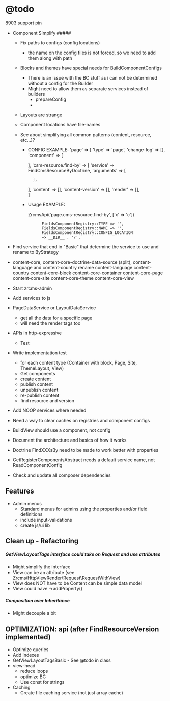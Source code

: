 @todo
=====
8903 support pin

- Component Simplify #####

    - Fix paths to configs (config locations) 
        - the name on the config files is not forced, so we need to add them along with path
        
    - Blocks and themes have special needs for BuildComponentConfigs
        - There is an issue with the BC stuff as i can not be determined without a config for the Builder
        - Might need to allow them as separate services instead of builders
            - prepareConfig
            - 
            
    - Layouts are strange
    - Component locations have file-names
            
    - See about simplifying all common patterns (content, resource, etc...)?
    
        - CONFIG EXAMPLE:
        'page' => [
            'type' => 'page',
            'change-log' => [],
            'component' => [
                
            ],
            'csm-resource.find-by' => [
                'service' => FindCmsResourceByDoctrine,
                'arguments' => [
                    
                ],
            ],
            'content' => [],
            'content-version' => [],
            'render' => [],  
        ]
        
        - Usage EXAMPLE:
        
            ZrcmsApi('page.cms-resource.find-by', ['x' => 'c'])
            
                    FieldsComponentRegistry::TYPE => '',
                    FieldsComponentRegistry::NAME => '',
                    FieldsComponentRegistry::CONFIG_LOCATION 
                    => __DIR__ . '/',

- Find service that end in "Basic" that determine the service to use and rename to ByStrategy
- content-core, content-core-doctrine-data-source (split), content-language and content-country rename
    content-language
    content-country
    content-core-block
    content-core-container
    content-core-page
    content-core-site
    content-core-theme
    content-core-view
      
- Start zrcms-admin

- Add services to js

- PageDataService or LayoutDataService
    - get all the data for a specific page
    - will need the render tags too
      
- APIs in http-expressive
    - Test

- Write implementation test
    - for each content type (Container with block, Page, Site, ThemeLayout, View)
    - Get components
    - create content
    - publish content
    - unpublish content
    - re-publish content
    - find resource and version
    
- Add NOOP services where needed 

- Need a way to clear caches on registries and component configs

- BuildView should use a component, not config
    
- Document the architecture and basics of how it works

- Doctrine FindXXXsBy need to be made to work better with properties

- GetRegisterComponentsAbstract needs a default service name, not ReadComponentConfig
    
- Check and update all composer dependencies
    
Features
--------

- Admin menus
    - Standard menus for admins using the properties and/or field definitions
    - include input-validations
    - create js/ui lib
    
Clean up - Refactoring
----------------------

##### GetViewLayoutTags interface could take on Request and use attributes #####

- Might simplify the interface
- View can be an attribute (see Zrcms\HttpViewRender\Request\RequestWithView)
- View does NOT have to be Content can be simple data model
- View could have ->addProperty()

##### Composition over Inheritance #####

- Might decouple a bit
    
    
OPTIMIZATION: api (after FindResourceVersion implemented)
---------------------------------------------------------

- Optimize queries
- Add indexes
- GetViewLayoutTagsBasic - See @todo in class
- view-head
    - reduce loops
    - optimize BC
    - Use const for strings
- Caching
    - Create file caching service (not just array cache)

